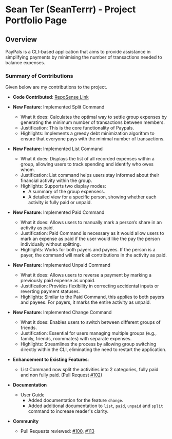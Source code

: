 # Sean Ter (SeanTerrr) - Project Portfolio Page

## Overview
PayPals is a CLI-based application that aims to provide assistance in simplifying payments by minimising the number of transactions needed to balance expenses.


### Summary of Contributions

Given below are my contributions to the project.

* **Code Contributed**: [RepoSense Link](https://nus-cs2113-ay2425s2.github.io/tp-dashboard/?search=SeanTerrr&breakdown=true)


* **New Feature**: Implemented Split Command
    * What it does: Calculates the optimal way to settle group expenses by generating 
      the minimum number of transactions between members.
    * Justification: This is the core functionality of Paypals. 
    * Highlights: Implements a greedy debt minimization algorithm to ensure that everyone 
      pays with the minimal number of transactions.


* **New Feature**: Implemented List Command
    * What it does: Displays the list of all recorded expenses within a group, allowing users to track spending and identify who owes whom.
    * Justification: List command helps users stay informed about their financial activity within the group.
    * Highlights:  Supports two display modes:
      * A summary of the group expensess.
      * A detailed view for a specific person, showing whether each activity is fully paid or unpaid.


* **New Feature**: Implemented Paid Command
    * What it does: Allows users to manually mark a person’s share in an activity as paid.
    * Justification: Paid Command is necessary as it would allow users to mark an expense as paid if the user would like the pay the person
      individually without splitting.
    * Highlights: Works for both payers and payees. If the person is a payer, the command will mark all contributions in the activity as paid.


* **New Feature**: Implemented Unpaid Command
    * What it does: Allows users to reverse a payment by marking a previously paid expense as unpaid.
    * Justification: Provides flexibility in correcting accidental inputs or reverting payment statuses.
    * Highlights: Similar to the Paid Command, this applies to both payers and payees. For payers, it marks the entire activity as unpaid.


* **New Feature**: Implemented Change Command
    * What it does: Enables users to switch between different groups of friends.
    * Justification:  Essential for users managing multiple groups (e.g., family, friends, roommates) with separate expenses.
    * Highlights: Streamlines the process by allowing group switching directly within the CLI, eliminating the need to restart the application.


* **Enhancement to Existing Features**:
    * List Command now split the activities into 2 categories, fully paid and non fully paid. (Pull Request [#102](https://github.com/AY2425S2-CS2113-T13-2/tp/pull/102))


* **Documentation**
    * User Guide
        * Added documentation for the feature `change`.
        * Added additional documentation to `list`, `paid`, `unpaid` and `split` command to increase reader's clarity.

    
* **Community**
    * Pull Requests reviewed: [#100](https://github.com/AY2425S2-CS2113-T13-2/tp/pull/100), [#113](https://github.com/AY2425S2-CS2113-T13-2/tp/pull/113)